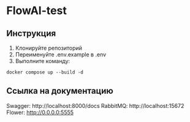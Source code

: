 # FlowAI-test

## Инструкция

1. Клонируйте репозиторий
2. Переименуйте .env.example в .env
3. Выполните команду:

```shell
docker compose up --build -d
```

## Ссылка на документацию

Swagger: http://localhost:8000/docs
RabbitMQ: http://localhost:15672
Flower: http://0.0.0.0:5555
